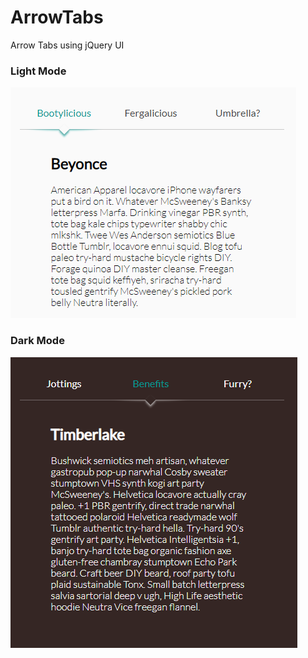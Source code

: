 # ArrowTabs
Arrow Tabs using jQuery UI

### Light Mode
![light](https://github.com/bezzad/ArrowTabs/raw/master/img/light.PNG)


### Dark Mode
![dark](https://github.com/bezzad/ArrowTabs/raw/master/img/dark.PNG)

